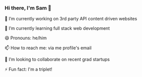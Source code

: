 ### Hi there, I'm Sam 👋

🔭 I’m currently working on 3rd party API content driven websites

🌱 I’m currently learning full stack web development

😄 Pronouns: he/him

📫 How to reach me: via me profile's email

👯 I’m looking to collaborate on recent grad startups

⚡ Fun fact: I'm a triplet!

<!-- Example
Hey there, I'm Benjie 👋
I'm a community-funded open source developer working on GraphQL-, PostgreSQL- and Node.js-related projects. Sponsorship from awesome individuals, startups and companies like you helps me spend more time on OSS.

🙏 Sponsor me ─ I need your support
📞 Book a call ─ I can help
🐤 Twitter: @benjie ─ code, OSS sustainability, and more
💬 Chat on Graphile Discord or GraphQL Slack ─ I'm friendly
💙 Personal goal ─ spend more time working on OSS
💭 Working groups:
GraphQL Spec WG ─ tagged type, input unions, notes
GraphQL-over-HTTP WG ─ general edits/review, notes
😄 Pronouns ─ he/him
-->

<!--
**samhrncir/samhrncir** is a ✨ _special_ ✨ repository because its `README.md` (this file) appears on your GitHub profile.

Here are some ideas to get you started:

- 🔭 I’m currently working on ...
- 🌱 I’m currently learning ...
- 👯 I’m looking to collaborate on ...
- 🤔 I’m looking for help with ...
- 💬 Ask me about ...
- 📫 How to reach me: ...
- 😄 Pronouns: ...
- ⚡ Fun fact: ...
-->

